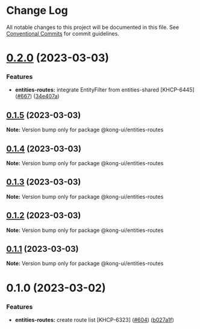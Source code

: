 # Change Log

All notable changes to this project will be documented in this file.
See [Conventional Commits](https://conventionalcommits.org) for commit guidelines.

# [0.2.0](https://github.com/Kong/shared-ui-components/compare/@kong-ui/entities-routes@0.1.5...@kong-ui/entities-routes@0.2.0) (2023-03-03)


### Features

* **entities-routes:** integrate EntityFilter from entities-shared [KHCP-6445] ([#667](https://github.com/Kong/shared-ui-components/issues/667)) ([34e407a](https://github.com/Kong/shared-ui-components/commit/34e407adc754a07800d8bff9ba75b3dc01d6d131))





## [0.1.5](https://github.com/Kong/shared-ui-components/compare/@kong-ui/entities-routes@0.1.4...@kong-ui/entities-routes@0.1.5) (2023-03-03)

**Note:** Version bump only for package @kong-ui/entities-routes





## [0.1.4](https://github.com/Kong/shared-ui-components/compare/@kong-ui/entities-routes@0.1.3...@kong-ui/entities-routes@0.1.4) (2023-03-03)

**Note:** Version bump only for package @kong-ui/entities-routes





## [0.1.3](https://github.com/Kong/shared-ui-components/compare/@kong-ui/entities-routes@0.1.2...@kong-ui/entities-routes@0.1.3) (2023-03-03)

**Note:** Version bump only for package @kong-ui/entities-routes





## [0.1.2](https://github.com/Kong/shared-ui-components/compare/@kong-ui/entities-routes@0.1.1...@kong-ui/entities-routes@0.1.2) (2023-03-03)

**Note:** Version bump only for package @kong-ui/entities-routes





## [0.1.1](https://github.com/Kong/shared-ui-components/compare/@kong-ui/entities-routes@0.1.0...@kong-ui/entities-routes@0.1.1) (2023-03-03)

**Note:** Version bump only for package @kong-ui/entities-routes





# 0.1.0 (2023-03-02)


### Features

* **entities-routes:** create route list [KHCP-6323] ([#604](https://github.com/Kong/shared-ui-components/issues/604)) ([b027a1f](https://github.com/Kong/shared-ui-components/commit/b027a1fe70c629f48663f0c89b780564be54bc06))
